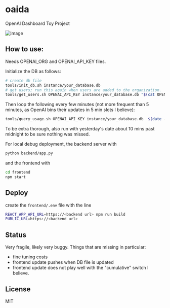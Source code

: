 # oaida
OpenAI Dashboard Toy Project

![image](https://github.com/mb706/oaida/assets/15801081/c2608ac5-39bc-4b8a-8662-633bcf003fbb)

## How to use:

Needs OPENAI_ORG and OPENAI_API_KEY files.

Initialize the DB as follows:
```sh
# create db file
tools/init_db.sh instance/your_database.db
# get users; run this again when users are added to the organization.
tools/get_users.sh OPENAI_API_KEY instance/your_database.db "$(cat OPENAI_ORG)"
```

Then loop the following every few minutes (not more frequent than 5 minutes, as OpenAI bins their updates in 5 min slots I believe):
```sh
tools/query_usage.sh OPENAI_API_KEY instance/your_database.db  $(date -u '%F')
```

To be extra thorough, also run with yesterday's date about 10 mins past midnight to be sure nothing was missed.

For local debug deployment, the backend server with
```sh
python backend/app.py
```
and the frontend with
```sh
cd frontend
npm start
```

## Deploy

create the `frontend/.env` file with the line
```sh
REACT_APP_API_URL=https://<backend url> npm run build
PUBLIC_URL=https://<backend url>
```

## Status

Very fragile, likely very buggy. Things that are missing in particular:
* fine tuning costs
* frontend update pushes when DB file is updated
* frontend update does not play well with the "cumulative" switch I believe.

## License

MIT
